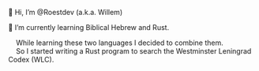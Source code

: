 👋 Hi, I’m @Roestdev (a.k.a. Willem)

🌱 I’m currently learning Biblical Hebrew and Rust.

&nbsp;&nbsp;&nbsp;&nbsp;While learning these two languages I decided to combine them.  
&nbsp;&nbsp;&nbsp;&nbsp;So I started writing a Rust program to search the Westminster Leningrad Codex (WLC).  



<!---
- 👋 Hi, I’m @Roestdev
- 👀 I’m interested in ...
- 🌱 I’m currently learning ...
- 💞️ I’m looking to collaborate on ...
- 📫 How to reach me ...
- 😄 Pronouns: ...
- ⚡ Fun fact: ...

<!---
Roestdev/Roestdev is a ✨ special ✨ repository because its `README.md` (this file) appears on your GitHub profile.
You can click the Preview link to take a look at your changes.
--->
